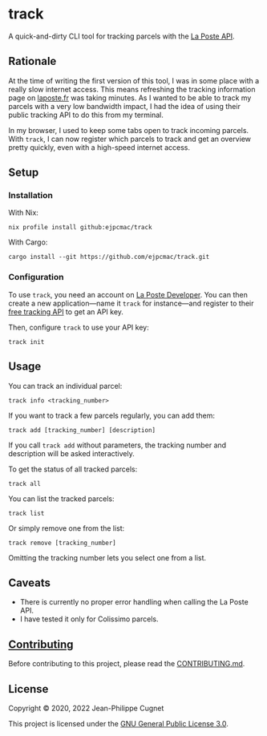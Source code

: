 # track

A quick-and-dirty CLI tool for tracking parcels with the [La Poste
API](https://developer.laposte.fr/products/suivi/latest).

## Rationale

At the time of writing the first version of this tool, I was in some place with
a really slow internet access. This means refreshing the tracking information
page on [laposte.fr](https://www.laposte.fr/outils/suivre-vos-envois) was taking
minutes. As I wanted to be able to track my parcels with a very low bandwidth
impact, I had the idea of using their public tracking API to do this from my
terminal.

In my browser, I used to keep some tabs open to track incoming parcels. With
`track`, I can now register which parcels to track and get an overview pretty
quickly, even with a high-speed internet access.

## Setup

### Installation

With Nix:

    nix profile install github:ejpcmac/track

With Cargo:

    cargo install --git https://github.com/ejpcmac/track.git

### Configuration

To use `track`, you need an account on [La Poste
Developer](https://developer.laposte.fr). You can then create a new
application—name it `track` for instance—and register to their [free tracking
API](https://developer.laposte.fr/products/suivi/latest) to get an API key.

Then, configure `track` to use your API key:

    track init

## Usage

You can track an individual parcel:

    track info <tracking_number>

If you want to track a few parcels regularly, you can add them:

    track add [tracking_number] [description]

If you call `track add` without parameters, the tracking number and description
will be asked interactively.

To get the status of all tracked parcels:

    track all

You can list the tracked parcels:

    track list

Or simply remove one from the list:

    track remove [tracking_number]

Omitting the tracking number lets you select one from a list.

## Caveats

* There is currently no proper error handling when calling the La Poste API.
* I have tested it only for Colissimo parcels.

## [Contributing](CONTRIBUTING.md)

Before contributing to this project, please read the
[CONTRIBUTING.md](https://github.com/ejpcmac/track/blob/develop/CONTRIBUTING.md).

## License

Copyright © 2020, 2022 Jean-Philippe Cugnet

This project is licensed under the [GNU General Public License
3.0](https://www.gnu.org/licenses/gpl-3.0.txt).
